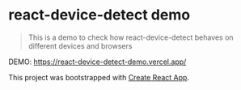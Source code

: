 # react-device-detect demo

> This is a demo to check how react-device-detect behaves on different devices and browsers

DEMO: https://react-device-detect-demo.vercel.app/

This project was bootstrapped with [Create React App](https://github.com/facebook/create-react-app).

